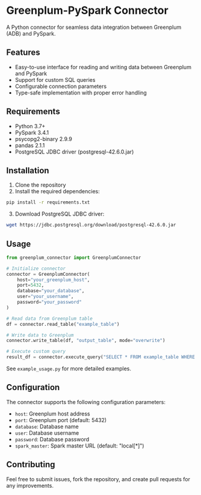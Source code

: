 # Greenplum-PySpark Connector

A Python connector for seamless data integration between Greenplum (ADB) and PySpark.

## Features

- Easy-to-use interface for reading and writing data between Greenplum and PySpark
- Support for custom SQL queries
- Configurable connection parameters
- Type-safe implementation with proper error handling

## Requirements

- Python 3.7+
- PySpark 3.4.1
- psycopg2-binary 2.9.9
- pandas 2.1.1
- PostgreSQL JDBC driver (postgresql-42.6.0.jar)

## Installation

1. Clone the repository
2. Install the required dependencies:
```bash
pip install -r requirements.txt
```
3. Download PostgreSQL JDBC driver:
```bash
wget https://jdbc.postgresql.org/download/postgresql-42.6.0.jar
```

## Usage

```python
from greenplum_connector import GreenplumConnector

# Initialize connector
connector = GreenplumConnector(
    host="your_greenplum_host",
    port=5432,
    database="your_database",
    user="your_username",
    password="your_password"
)

# Read data from Greenplum table
df = connector.read_table("example_table")

# Write data to Greenplum
connector.write_table(df, "output_table", mode="overwrite")

# Execute custom query
result_df = connector.execute_query("SELECT * FROM example_table WHERE column > 100")
```

See `example_usage.py` for more detailed examples.

## Configuration

The connector supports the following configuration parameters:

- `host`: Greenplum host address
- `port`: Greenplum port (default: 5432)
- `database`: Database name
- `user`: Database username
- `password`: Database password
- `spark_master`: Spark master URL (default: "local[*]")

## Contributing

Feel free to submit issues, fork the repository, and create pull requests for any improvements.
